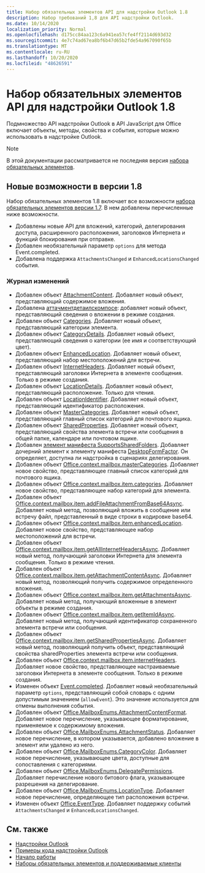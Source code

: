```yaml
---
title: Набор обязательных элементов API для надстройки Outlook 1.8
description: Набор требований 1,8 для API надстройки Outlook.
ms.date: 10/14/2020
localization_priority: Normal
ms.openlocfilehash: d175cc84aa123c6a941ea57cfe4ff2114d693d32
ms.sourcegitcommit: 4e7c74ad67ea8bf6b47d65b2fde54a967090f65b
ms.translationtype: MT
ms.contentlocale: ru-RU
ms.lasthandoff: 10/20/2020
ms.locfileid: "48626591"
---
```

# <a name="outlook-add-in-api-requirement-set-18"></a>Набор обязательных элементов API для надстройки Outlook 1.8

Подмножество API надстройки Outlook в API JavaScript для Office включает объекты, методы, свойства и события, которые можно использовать в надстройке Outlook.

> [!NOTE]
> В этой документации рассматривается не последняя версия [набора обязательных элементов](../../requirement-sets/outlook-api-requirement-sets.md).

## <a name="whats-new-in-18"></a>Новые возможности в версии 1.8

Набор обязательных элементов 1.8 включает все возможности [набора обязательных элементов версии 1.7](../requirement-set-1.7/outlook-requirement-set-1.7.md). В нем добавлены перечисленные ниже возможности.

- Добавлены новые API для вложений, категорий, делегирования доступа, расширенного расположения, заголовков Интернета и функций блокирования при отправке.
- Добавлен необязательный параметр `options` для метода Event.completed.
- Добавлена поддержка `AttachmentsChanged` и `EnhancedLocationsChanged` события.

### <a name="change-log"></a>Журнал изменений

- Добавлен объект [AttachmentContent](/javascript/api/outlook/office.attachmentcontent?view=outlook-js-1.8&preserve-view=true). Добавляет новый объект, представляющий содержимое вложения.
- Добавлена [аттачментдетаилскомпосе](/javascript/api/outlook/office.attachmentdetailscompose?view=outlook-js-1.8&preserve-view=true): добавляет новый объект, представляющий сведения о вложении в режиме создания.
- Добавлен объект [Categories](/javascript/api/outlook/office.categories?view=outlook-js-1.8&preserve-view=true). Добавляет новый объект, представляющий категории элемента.
- Добавлен объект [CategoryDetails](/javascript/api/outlook/office.categorydetails?view=outlook-js-1.8&preserve-view=true). Добавляет новый объект, представляющий сведения о категории (ее имя и соответствующий цвет).
- Добавлен объект [EnhancedLocation](/javascript/api/outlook/office.enhancedlocation?view=outlook-js-1.8&preserve-view=true). Добавляет новый объект, представляющий набор местоположений для встречи.
- Добавлен объект [InternetHeaders](/javascript/api/outlook/office.internetheaders?view=outlook-js-1.8&preserve-view=true). Добавляет новый объект, представляющий заголовки Интернета в элементе сообщения. Только в режиме создания.
- Добавлен объект [LocationDetails](/javascript/api/outlook/office.locationdetails?view=outlook-js-1.8&preserve-view=true). Добавляет новый объект, представляющий расположение. Только для чтения.
- Добавлен объект [LocationIdentifier](/javascript/api/outlook/office.locationidentifier?view=outlook-js-1.8&preserve-view=true). Добавляет новый объект, представляющий идентификатор расположения.
- Добавлен объект [MasterCategories](/javascript/api/outlook/office.mastercategories?view=outlook-js-1.8&preserve-view=true). Добавляет новый объект, представляющий главный список категорий для почтового ящика.
- Добавлен объект [SharedProperties](/javascript/api/outlook/office.sharedproperties?view=outlook-js-1.8&preserve-view=true). Добавляет новый объект, представляющий свойства элемента встречи или сообщения в общей папке, календаре или почтовом ящике.
- Добавлен [элемент манифеста SupportsSharedFolders](../../manifest/supportssharedfolders.md). Добавляет дочерний элемент к элементу манифеста [DesktopFormFactor](../../manifest/desktopformfactor.md). Он определяет, доступна ли надстройка в сценариях делегирования.
- Добавлен объект [Office.context.mailbox.masterCategories](office.context.mailbox.md#properties). Добавляет новое свойство, представляющее главный список категорий для почтового ящика.
- Добавлен объект [Office.context.mailbox.item.categories](office.context.mailbox.item.md#properties). Добавляет новое свойство, представляющее набор категорий для элемента.
- Добавлен объект [Office.context.mailbox.item.addFileAttachmentFromBase64Async](office.context.mailbox.item.md#methods). Добавляет новый метод, позволяющий вложить в сообщение или встречу файл, представленный в виде строки в кодировке base64.
- Добавлен объект [Office.context.mailbox.item.enhancedLocation](office.context.mailbox.item.md#properties). Добавляет новое свойство, представляющее набор местоположений для встречи.
- Добавлен объект [Office.context.mailbox.item.getAllInternetHeadersAsync](office.context.mailbox.item.md#methods). Добавляет новый метод, получающий заголовки Интернета для элемента сообщения. Только в режиме чтения.
- Добавлен объект [Office.context.mailbox.item.getAttachmentContentAsync](office.context.mailbox.item.md#methods). Добавляет новый метод, позволяющий получить содержимое определенного вложения.
- Добавлен объект [Office.context.mailbox.item.getAttachmentsAsync](office.context.mailbox.item.md#methods). Добавляет новый метод, получающий вложенные в элемент объекты в режиме создания.
- Добавлен объект [Office.context.mailbox.item.getItemIdAsync](office.context.mailbox.item.md#methods). Добавляет новый метод, получающий идентификатор сохраненного элемента встречи или сообщения.
- Добавлен объект [Office.context.mailbox.item.getSharedPropertiesAsync](office.context.mailbox.item.md#methods). Добавляет новый метод, позволяющий получить объект, представляющий свойства sharedProperties элемента встречи или сообщения.
- Добавлен объект [Office.context.mailbox.item.internetHeaders](office.context.mailbox.item.md#properties). Добавляет новое свойство, представляющее настраиваемые заголовки Интернета в элементе сообщения. Только в режиме создания.
- Изменен объект [Event.completed](/javascript/api/office/office.addincommands.event#completed-options-). Добавляет новый необязательный параметр `options`, представляющий собой словарь с одним допустимым значением (`allowEvent`). Это значение используется для отмены выполнения события.
- Добавлен объект [Office.MailboxEnums.AttachmentContentFormat](/javascript/api/outlook/office.mailboxenums.attachmentcontentformat?view=outlook-js-1.8&preserve-view=true). Добавляет новое перечисление, указывающее форматирование, применяемое к содержимому вложения.
- Добавлен объект [Office.MailboxEnums.AttachmentStatus](/javascript/api/outlook/office.mailboxenums.attachmentstatus?view=outlook-js-1.8&preserve-view=true). Добавляет новое перечисление, в котором указывается, добавлено вложение в элемент или удалено из него.
- Добавлен объект [Office.MailboxEnums.CategoryColor](/javascript/api/outlook/office.mailboxenums.categorycolor?view=outlook-js-1.8&preserve-view=true). Добавляет новое перечисление, указывающее цвета, доступные для сопоставления с категориями.
- Добавлен объект [Office.MailboxEnums.DelegatePermissions](/javascript/api/outlook/office.mailboxenums.delegatepermissions?view=outlook-js-1.8&preserve-view=true). Добавляет перечисление нового битового флага, указывающее разрешения на делегирование.
- Добавлен объект [Office.MailboxEnums.LocationType](/javascript/api/outlook/office.mailboxenums.locationtype?view=outlook-js-1.8&preserve-view=true). Добавляет новое перечисление, определяющее тип расположения встречи.
- Изменен объект [Office.EventType](/javascript/api/office/office.eventtype). Добавляет поддержку событий `AttachmentsChanged` и `EnhancedLocationsChanged`.

## <a name="see-also"></a>См. также

- [Надстройки Outlook](../../../outlook/outlook-add-ins-overview.md)
- [Примеры кода надстройки Outlook](https://developer.microsoft.com/outlook/gallery/?filterBy=Outlook,Samples,Add-ins)
- [Начало работы](../../../quickstarts/outlook-quickstart.md)
- [Наборы обязательных элементов и поддерживаемые клиенты](../../requirement-sets/outlook-api-requirement-sets.md)
